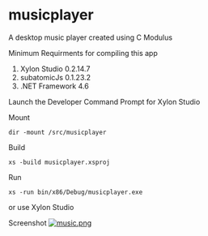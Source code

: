 # musicplayer
A desktop music player created using C Modulus

Minimum Requirments for compiling this app

1. Xylon Studio 0.2.14.7
2. subatomicJs 0.1.23.2
3. .NET Framework 4.6

Launch the Developer Command Prompt for Xylon Studio

Mount 
```
dir -mount /src/musicplayer
```


Build
```
xs -build musicplayer.xsproj
```


Run
```
xs -run bin/x86/Debug/musicplayer.exe
```


or use Xylon Studio

Screenshot
[![music.png](https://s4.postimg.org/7nckfhyhp/music.png)](https://postimg.org/image/imxrr3owp/)
